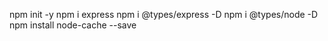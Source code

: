 npm init -y
npm i express
npm i @types/express -D
npm i @types/node -D
npm install node-cache --save